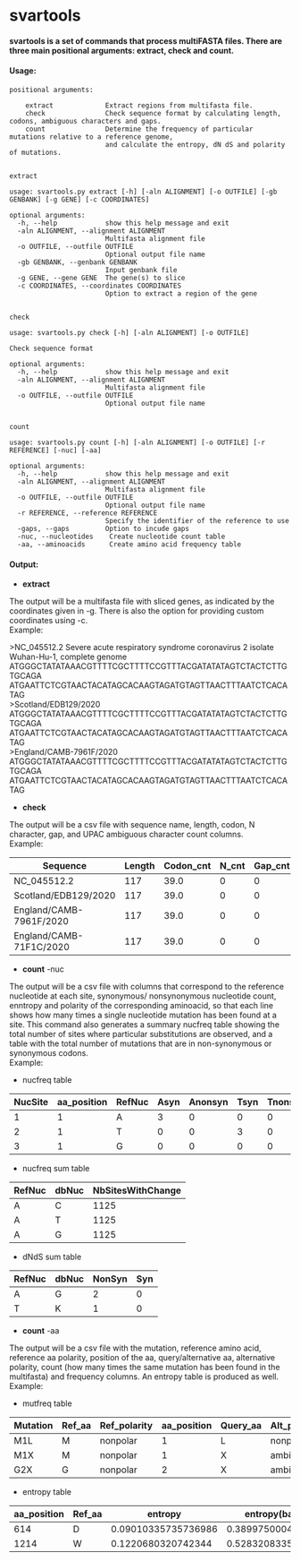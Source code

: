 # svartools

#### svartools is a set of commands that process multiFASTA files. There are three main positional arguments: extract, check and count. 

#### Usage:
```
positional arguments:

    extract             Extract regions from multifasta file.
    check               Check sequence format by calculating length, codons, ambiguous characters and gaps.
    count               Determine the frequency of particular mutations relative to a reference genome, 
                        and calculate the entropy, dN dS and polarity of mutations.


extract

usage: svartools.py extract [-h] [-aln ALIGNMENT] [-o OUTFILE] [-gb GENBANK] [-g GENE] [-c COORDINATES]

optional arguments:
  -h, --help            show this help message and exit
  -aln ALIGNMENT, --alignment ALIGNMENT
                        Multifasta alignment file
  -o OUTFILE, --outfile OUTFILE
                        Optional output file name
  -gb GENBANK, --genbank GENBANK
                        Input genbank file
  -g GENE, --gene GENE  The gene(s) to slice
  -c COORDINATES, --coordinates COORDINATES
                        Option to extract a region of the gene


check

usage: svartools.py check [-h] [-aln ALIGNMENT] [-o OUTFILE]

Check sequence format

optional arguments:
  -h, --help            show this help message and exit
  -aln ALIGNMENT, --alignment ALIGNMENT
                        Multifasta alignment file
  -o OUTFILE, --outfile OUTFILE
                        Optional output file name


count

usage: svartools.py count [-h] [-aln ALIGNMENT] [-o OUTFILE] [-r REFERENCE] [-nuc] [-aa]

optional arguments:
  -h, --help            show this help message and exit
  -aln ALIGNMENT, --alignment ALIGNMENT
                        Multifasta alignment file
  -o OUTFILE, --outfile OUTFILE
                        Optional output file name
  -r REFERENCE, --reference REFERENCE
                        Specify the identifier of the reference to use
  -gaps, --gaps         Option to incude gaps                        
  -nuc, --nucleotides    Create nucleotide count table
  -aa, --aminoacids      Create amino acid frequency table
```

#### Output:

- **extract** 

The output will be a multifasta file with sliced genes, as indicated by the coordinates given in -g. There is also the option for providing custom coordinates using -c. \
Example: 

\>NC_045512.2 Severe acute respiratory syndrome coronavirus 2 isolate Wuhan-Hu-1, complete genome \
ATGGGCTATATAAACGTTTTCGCTTTTCCGTTTACGATATATAGTCTACTCTTGTGCAGA \
ATGAATTCTCGTAACTACATAGCACAAGTAGATGTAGTTAACTTTAATCTCACATAG \
\>Scotland/EDB129/2020 \
ATGGGCTATATAAACGTTTTCGCTTTTCCGTTTACGATATATAGTCTACTCTTGTGCAGA \
ATGAATTCTCGTAACTACATAGCACAAGTAGATGTAGTTAACTTTAATCTCACATAG \
\>England/CAMB-7961F/2020 \
ATGGGCTATATAAACGTTTTCGCTTTTCCGTTTACGATATATAGTCTACTCTTGTGCAGA \
ATGAATTCTCGTAACTACATAGCACAAGTAGATGTAGTTAACTTTAATCTCACATAG 


- **check** 

The output will be a csv file with sequence name, length, codon, N character, gap, and UPAC ambiguous character count columns.\
Example:

| Sequence |	Length  | Codon_cnt|	N_cnt |	Gap_cnt |	Ambi_cnt |
| --- | --- | --- | --- | ---| --- |
| NC_045512.2 |117| 39.0 |0 |	0 |	0 |
| Scotland/EDB129/2020 |117 |39.0 |	0 |	0	| 0 |
| England/CAMB-7961F/2020 | 	117 |	 39.0 |	0 |	0	| 0 |
| England/CAMB-71F1C/2020 |	117	| 39.0 |	0	| 0 |	0 |

- **count** -nuc 

The output will be a csv file with columns that correspond to the reference nucleotide at each site, synonymous/ nonsynonymous nucleotide count, enntropy and polarity of the corresponding aminoacid, so that each line shows how many times a single nucleotide mutation has been found at a site. This command also generates a summary nucfreq table showing the total number of sites where particular substitutions are observed, and a table with the total number of mutations that are in non-synonymous or synonymous codons. \
Example:

- nucfreq table

| NucSite | aa_position | RefNuc | Asyn | Anonsyn | Tsyn | Tnonsyn | Gsyn | Gnonsyn | Csyn | Cnonsyn | entropy | Ref_polarity |
| --- | --- | --- | --- | ---| --- | --- | --- | --- | --- | --- | ---| --- |
| 1 | 1 | A |	3 | 0 | 0 | 0 | 0 | 0 | 0 | 0 | 0 | nonpolar  |
| 2 | 1 | T |	0 | 0 | 3 | 0 | 0 | 0 | 0 | 0 | 0 | nonpolar  |
| 3	| 1 | G |	0	| 0	| 0	| 0	| 3 | 0 | 0 | 0 | 0 | nonpolar  |

- nucfreq sum table

| RefNuc | dbNuc |  NbSitesWithChange |
| --- | --- | --- |
| A | C | 1125  |
| A | T | 1125  |
| A | G | 1125  |

- dNdS sum table

| RefNuc | dbNuc |  NonSyn  | Syn |
| --- | --- | --- |--- |
| A | G | 2 | 0 |
| T | K | 1 | 0 |

- **count** -aa 

The output will be a csv file with the mutation, reference amino acid, reference aa polarity, position of the aa, query/alternative aa, alternative polarity, count (how many times the same mutation has been found in the multifasta) and frequency columns. An entropy table is produced as well.  \
Example:

- mutfreq table

| Mutation |	Ref_aa	| Ref_polarity	| aa_position	| Query_aa | Alt_polarity	| frequency	| count |
| --- | --- | --- | --- | ---| --- | --- | --- |
| M1L	| M	| nonpolar	|1	| L	| nonpolar	| 3,82E+10	| 1 |
| M1X	| M	| nonpolar	|1	| X	| ambiguous	| 0.0012979576255010498	| 34 |
| G2X	| G	| nonpolar	|2	| X	| ambiguous	| 0.0012216071769421645	| 32 |


- entropy table

| aa_position | Ref_aa  | entropy | entropy(base 2) | nb_nonsyn | nb_syn  | dN/dS|
| --- | --- | --- | --- | ---| --- | --- |
| 614 | D | 0.09010335735736986 | 0.38997500048077083 | 2 | 0 | inf|
| 1214  | W | 0.1220680320742344  |  0.5283208335737187 | 1 | 0 | inf|
